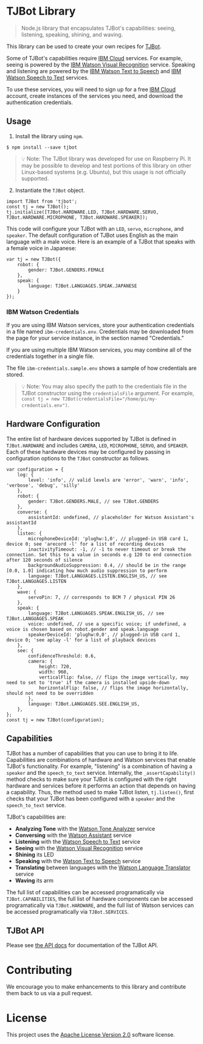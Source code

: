 # TJBot Library

> Node.js library that encapsulates TJBot's capabilities: seeing, listening, speaking, shining, and waving.

This library can be used to create your own recipes for [TJBot](http://ibm.biz/mytjbot).

Some of TJBot's capabilities require [IBM Cloud](https://www.ibm.com/cloud) services. For example, seeing is powered by the [IBM Watson Visual Recognition](https://www.ibm.com/cloud/watson-visual-recognition) service. Speaking and listening are powered by the [IBM Watson Text to Speech](https://www.ibm.com/cloud/watson-text-to-speech) and [IBM Watson Speech to Text](https://www.ibm.com/cloud/watson-speech-to-text) services.

To use these services, you will need to sign up for a free [IBM Cloud](https://www.ibm.com/cloud) account, create instances of the services you need, and download the authentication credentials.

## Usage

1. Install the library using `npm`.

```
$ npm install --save tjbot
```

> 💡 Note: The TJBot library was developed for use on Raspberry Pi. It may be possible to develop and test portions of this library on other Linux-based systems (e.g. Ubuntu), but this usage is not officially supported.

2. Instantiate the `TJBot` object.

```
import TJBot from 'tjbot';
const tj = new TJBot();
tj.initialize([TJBot.HARDWARE.LED, TJBot.HARDWARE.SERVO, TJBot.HARDWARE.MICROPHONE, TJBot.HARDWARE.SPEAKER]);
```

This code will configure your TJBot with an `LED`, `servo`, `microphone`, and `speaker`. The default configuration of TJBot uses English as the main language with a male voice. Here is an example of a TJBot that speaks with a female voice in Japanese:

```
var tj = new TJBot({ 
    robot: { 
        gender: TJBot.GENDERS.FEMALE 
    }, 
    speak: { 
        language: TJBot.LANGUAGES.SPEAK.JAPANESE 
    }
});
```

### IBM Watson Credentials

If you are using IBM Watson services, store your authentication credentials in a file named `ibm-credentials.env`. Credentials may be downloaded from the page for your service instance, in the section named "Credentials."

If you are using multiple IBM Watson services, you may combine all of the credentials together in a single file.

The file `ibm-credentials.sample.env` shows a sample of how credentials are stored.

> 💡 Note: You may also specify the path to the credentials file in the TJBot constructor using the `credentialsFile` argument. For example, `const tj = new TJBot(credentialsFile="/home/pi/my-credentials.env")`.

## Hardware Configuration

The entire list of hardware devices supported by TJBot is defined in `TJBot.HARDWARE` and includes `CAMERA`, `LED`, `MICROPHONE`, `SERVO`, and `SPEAKER`. Each of these hardware devices may be configured by passing in configuration options to the `TJBot` constructor as follows.

```
var configuration = {
    log: {
        level: 'info', // valid levels are 'error', 'warn', 'info', 'verbose', 'debug', 'silly'
    },
    robot: {
        gender: TJBot.GENDERS.MALE, // see TJBot.GENDERS
    },
    converse: {
        assistantId: undefined, // placeholder for Watson Assistant's assistantId
    },
    listen: {
        microphoneDeviceId: 'plughw:1,0', // plugged-in USB card 1, device 0; see 'arecord -l' for a list of recording devices
        inactivityTimeout: -1, // -1 to never timeout or break the connection. Set this to a value in seconds e.g 120 to end connection after 120 seconds of silence
        backgroundAudioSuppression: 0.4, // should be in the range [0.0, 1.0] indicating how much audio suppression to perform
        language: TJBot.LANGUAGES.LISTEN.ENGLISH_US, // see TJBot.LANGUAGES.LISTEN
    },
    wave: {
        servoPin: 7, // corresponds to BCM 7 / physical PIN 26
    },
    speak: {
        language: TJBot.LANGUAGES.SPEAK.ENGLISH_US, // see TJBot.LANGUAGES.SPEAK
        voice: undefined, // use a specific voice; if undefined, a voice is chosen based on robot.gender and speak.language
        speakerDeviceId: 'plughw:0,0', // plugged-in USB card 1, device 0; 'see aplay -l' for a list of playback devices
    },
    see: {
        confidenceThreshold: 0.6,
        camera: {
            height: 720,
            width: 960,
            verticalFlip: false, // flips the image vertically, may need to set to 'true' if the camera is installed upside-down
            horizontalFlip: false, // flips the image horizontally, should not need to be overridden
        },
        language: TJBot.LANGUAGES.SEE.ENGLISH_US,
    },
};
const tj = new TJBot(configuration);
```

## Capabilities

TJBot has a number of capabilities that you can use to bring it to life. Capabilities are combinations of hardware and Watson services that enable TJBot's functionality. For example, "listening" is a combination of having a `speaker` and the `speech_to_text` service. Internally, the `_assertCapability()` method checks to make sure your TJBot is configured with the right hardware and services before it performs an action that depends on having a capability. Thus, the method used to make TJBot listen, `tj.listen()`, first checks that your TJBot has been configured with a `speaker` and the `speech_to_text` service.

TJBot's capabilities are:

- **Analyzing Tone** with the [Watson Tone Analyzer](https://www.ibm.com/cloud/watson-tone-analyzer) service
- **Conversing** with the [Watson Assistant](https://www.ibm.com/cloud/watson-assistant/) service
- **Listening** with the [Watson Speech to Text](https://www.ibm.com/cloud/watson-speech-to-text) service
- **Seeing** with the [Watson Visual Recognition](https://www.ibm.com/cloud/watson-visual-recognition) service
- **Shining** its LED
- **Speaking** with the [Watson Text to Speech](https://www.ibm.com/cloud/watson-text-to-speech) service
- **Translating** between languages with the [Watson Language Translator](https://www.ibm.com/cloud/watson-language-translator) service
- **Waving**  its arm

The full list of capabilities can be accessed programatically via `TJBot.CAPABILITIES`, the full list of hardware components can be accessed programatically via `TJBot.HARDWARE`, and the full list of Watson services can be accessed programatically via `TJBot.SERVICES`.

## TJBot API

Please see [the API docs](https://ibmtjbot.github.io/docs/tjbot/2.0.0/) for documentation of the TJBot API.

# Contributing
We encourage you to make enhancements to this library and contribute them back to us via a pull request.

# License
This project uses the [Apache License Version 2.0](LICENSE) software license.
